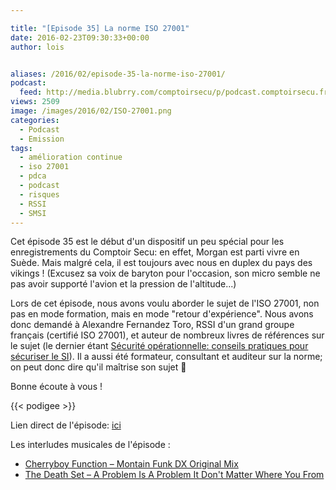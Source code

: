 ```yaml
---

title: "[Episode 35] La norme ISO 27001"
date: 2016-02-23T09:30:33+00:00
author: lois


aliases: /2016/02/episode-35-la-norme-iso-27001/
podcast:
  feed: http://media.blubrry.com/comptoirsecu/p/podcast.comptoirsecu.fr/CSEC.EP35.2016-02-21.ISO_27001.mp3
views: 2509
image: /images/2016/02/ISO-27001.png
categories:
  - Podcast
  - Emission
tags:
  - amélioration continue
  - iso 27001
  - pdca
  - podcast
  - risques
  - RSSI
  - SMSI
---
```



Cet épisode 35 est le début d'un dispositif un peu spécial pour les enregistrements du Comptoir Secu: en effet, Morgan est parti vivre en Suède. Mais malgré cela, il est toujours avec nous en duplex du pays des vikings ! (Excusez sa voix de baryton pour l'occasion, son micro semble ne pas avoir supporté l'avion et la pression de l'altitude...)

Lors de cet épisode, nous avons voulu aborder le sujet de l'ISO 27001, non pas en mode formation, mais en mode "retour d'expérience". Nous avons donc demandé à Alexandre Fernandez Toro, RSSI d'un grand groupe français (certifié ISO 27001), et auteur de nombreux livres de références sur le sujet (le dernier étant [Sécurité opérationnelle: conseils pratiques pour sécuriser le SI](http://www.amazon.fr/S%C3%A9curit%C3%A9-op%C3%A9rationnelle-Conseils-pratiques-s%C3%A9curiser/dp/2212139632/ref=sr_1_1?s=books&ie=UTF8&qid=1456175243&sr=1-1)). Il a aussi été formateur, consultant et auditeur sur la norme; on peut donc dire qu'il maîtrise son sujet 🙂

Bonne écoute à vous !




{{< podigee >}}





Lien direct de l'épisode: [ici](http://podcast.comptoirsecu.fr/CSEC.EP35.2016-02-21.ISO_27001.mp3)

Les interludes musicales de l'épisode :

  * [Cherryboy Function – Montain Funk DX Original Mix](https://pro.beatport.com/track/mountain-funk-dx-original-mix/675910)
  * [The Death Set – A Problem Is A Problem It Don't Matter Where You From](https://ninjatune.net/release/the-death-set/michel-poiccard)
